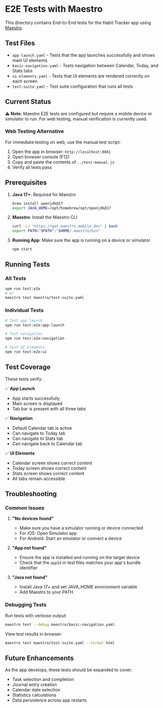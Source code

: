 # E2E Tests with Maestro

This directory contains End-to-End tests for the Habit Tracker app using [Maestro](https://maestro.mobile.dev/).

## Test Files

- `app-launch.yaml` - Tests that the app launches successfully and shows main UI elements
- `basic-navigation.yaml` - Tests navigation between Calendar, Today, and Stats tabs
- `ui-elements.yaml` - Tests that UI elements are rendered correctly on each screen
- `test-suite.yaml` - Test suite configuration that runs all tests

## Current Status

⚠️ **Note**: Maestro E2E tests are configured but require a mobile device or simulator to run. For web testing, manual verification is currently used.

### Web Testing Alternative

For immediate testing on web, use the manual test script:

1. Open the app in browser: `http://localhost:8081`
2. Open browser console (F12)
3. Copy and paste the contents of `../test-manual.js`
4. Verify all tests pass

## Prerequisites

1. **Java 17+**: Required for Maestro

   ```bash
   brew install openjdk@17
   export JAVA_HOME=/opt/homebrew/opt/openjdk@17
   ```

2. **Maestro**: Install the Maestro CLI

   ```bash
   curl -Ls "https://get.maestro.mobile.dev" | bash
   export PATH="$PATH":"$HOME/.maestro/bin"
   ```

3. **Running App**: Make sure the app is running on a device or simulator
   ```bash
   npm start
   ```

## Running Tests

### All Tests

```bash
npm run test:e2e
# or
maestro test maestro/test-suite.yaml
```

### Individual Tests

```bash
# Test app launch
npm run test:e2e:app-launch

# Test navigation
npm run test:e2e:navigation

# Test UI elements
npm run test:e2e:ui
```

## Test Coverage

These tests verify:

✅ **App Launch**

- App starts successfully
- Main screen is displayed
- Tab bar is present with all three tabs

✅ **Navigation**

- Default Calendar tab is active
- Can navigate to Today tab
- Can navigate to Stats tab
- Can navigate back to Calendar tab

✅ **UI Elements**

- Calendar screen shows correct content
- Today screen shows correct content
- Stats screen shows correct content
- All tabs remain accessible

## Troubleshooting

### Common Issues

1. **"No devices found"**

   - Make sure you have a simulator running or device connected
   - For iOS: Open Simulator.app
   - For Android: Start an emulator or connect a device

2. **"App not found"**

   - Ensure the app is installed and running on the target device
   - Check that the `appId` in test files matches your app's bundle identifier

3. **"Java not found"**
   - Install Java 17+ and set JAVA_HOME environment variable
   - Add Maestro to your PATH

### Debugging Tests

Run tests with verbose output:

```bash
maestro test --debug maestro/basic-navigation.yaml
```

View test results in browser:

```bash
maestro test maestro/test-suite.yaml --format html
```

## Future Enhancements

As the app develops, these tests should be expanded to cover:

- Task selection and completion
- Journal entry creation
- Calendar date selection
- Statistics calculations
- Data persistence across app restarts
